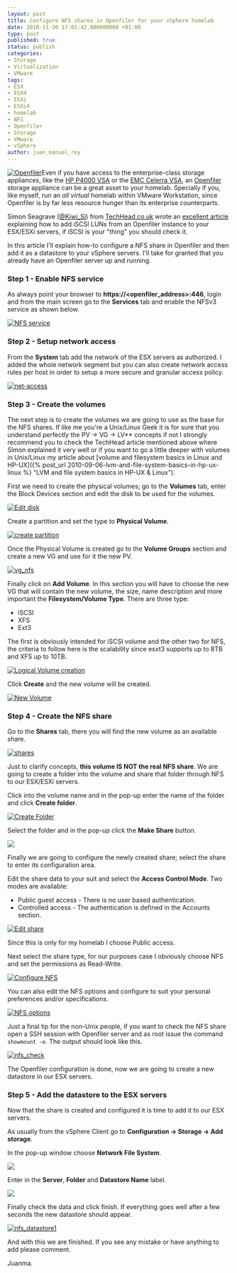 ```yaml
---
layout: post
title: Configure NFS shares in Openfiler for your vSphere homelab
date: 2010-11-30 17:01:42.000000000 +01:00
type: post
published: true
status: publish
categories:
- Storage
- Virtualization
- VMware
tags:
- ESX
- ESX4
- ESXi
- ESXi4
- homelab
- NFS
- Openfiler
- Storage
- VMware
- vSphere
author: juan_manuel_rey
---
```


[![](/images/openfiler_logo_71.png "Openfiler")](http://jreypo.files.wordpress.com/2010/11/openfiler_logo_71.png)Even if you have access to the enterprise-class storage appliances, like the
[HP P4000 VSA](http://h18006.www1.hp.com/products/storage/software/vsa/index.html "HP P4000 VSA") or the [EMC Celerra VSA](http://nickapedia.com/2010/10/04/play-it-again-sam-celerra-uber-v3-2/ "EMC Celerra UBER VSA"), an [Openfiler](http://www.openfiler.com "OpenFiler") storage appliance can be a great asset to your homelab. Specially if you, like myself, run an *all virtual* homelab within VMware Workstation, since Openfiler is by far less resource hunger than its enterprise counterparts.

Simon Seagrave ([@Kiwi\_Si](http://twitter.com/#!/Kiwi_Si)) from [TechHead.co.uk](http://www.techhead.co.uk) wrote an [excellent article](http://www.techhead.co.uk/how-to-configure-openfiler-v23-iscsi-storage-for-use-with-vmware-esx) explaining how to add iSCSI LUNs from an Openfiler instance to your ESX/ESXi servers, if iSCSI is your "thing" you should check it.

In this article I'll explain how-to configure a NFS share in Openfiler and then add it as a datastore to your vSphere servers. I'll take for granted that you already have an Openfiler server up and running.

### Step 1 - Enable NFS service

As always point your browser to **https://<openfiler_address>:446**, login and from the main screen go to the **Services** tab and enable the NFSv3 service as shown
below.

[![](/images/nfs_service.png "NFS service")]({{site.url}}/images/nfs_service.png)

### Step 2 - Setup network access

From the **System** tab add the network of the ESX servers as authorized. I added the whole network segment but you can also create network access rules per host in order to setup a more secure and granular access policy.

[![](/images/net-access.png "net-access")]({{site.url}}/images/net-access.png)

### Step 3 - Create the volumes

The next step is to create the volumes we are going to use as the base for the NFS shares. If like me you're a Unix/Linux Geek it is for sure that you understand perfectly the PV -> VG -> LV** concepts if not I strongly recommend you to check the TechHead article mentioned above where Simon explained it very well or if you want to go a little deeper with volumes in Unix/Linux my article about [volume and filesystem basics in Linux and HP-UX]({% post_url 2010-09-06-lvm-and-file-system-basics-in-hp-ux-linux %} "LVM and file system basics in HP-UX & Linux").

First we need to create the physical volumes; go to the **Volumes** tab, enter the Block Devices section and edit the disk to be used for the volumes.

[![](/images/edit-disk.png "Edit disk")]({{site.url}}/images/edit-disk.png)

Create a partition and set the type to **Physical Volume**.

[![](/images/create_partition.png "create partition")]({{site.utl}}/images/create_partition.png)

Once the Physical Volume is created go to the **Volume Groups** section and create a new VG and use for it the new PV.

[![](/images/vg_nfs.png "vg_nfs")]({{site.url}}/images/vg_nfs.png)

Finally click on **Add Volume**. In this section you will have to choose the new VG that will contain the new volume, the size, name description and more important the **Filesystem/Volume Type**. There are three type:

-   iSCSI
-   XFS
-   Ext3

The first is obviously intended for iSCSI volume and the other two for NFS, the criteria to follow here is the scalability since esxt3 supports up to 8TB and XFS up to 10TB.

[![](/images/volume-creation.png "Logical Volume creation")]({{site.url}}/images/volume-creation.png)

Click **Create** and the new volume will be created.

[![](/images/new_volume.png "New Volume")]({{site.url}}/images/new_volume.png)

### Step 4 - Create the NFS share

Go to the **Shares** tab, there you will find the new volume as an available share.

[![](/images/shares.png "shares")]({{site.url}}/images/shares.png)

Just to clarify concepts, **this volume IS NOT the real NFS share**. We are going to create a folder into the volume and share that folder through NFS to our ESX/ESXi servers.

Click into the volume name and in the pop-up enter the name of the folder and click **Create folder**.

[![](/images/create_folder.png "Create Folder")]({{site.url}}/images/create_folder.png)

Select the folder and in the pop-up click the **Make Share** button.

[![](/images/make_share.png)]({{site.url}}/images/make_share.png)

Finally we are going to configure the newly created share; select the share to enter its configuration area.

Edit the share data to your suit and select the **Access Control Mode**. Two modes are available:

-   Public guest access - There is no user based authentication.
-   Controlled access - The authentication is defined in the Accounts section.

[![](/images/edit_share1.png "Edit share")]({{site.url}}/images/edit_share1.png)

Since this is only for my homelab I choose Public access.

Next select the share type, for our purposes case I obviously choose NFS and set the permissions as Read-Write.

[![](/images/configure_nfs1.png "Configure NFS")]({{site.url}}/images/configure_nfs1.png)

You can also edit the NFS options and configure to suit your personal preferences and/or specifications.

[![](/images/nfs_options.png "NFS options")]({{site.url}}/images/nfs_options.png)

Just a final tip for the non-Unix people, if you want to check the NFS share open a SSH session with Openfiler server and as root issue the command `showmount -e`. The output should look like this.

[![](/images/nfs_check.png "nfs_check")]({{site.url}}/images/nfs_check.png)

The Openfiler configuration is done, now we are going to create a new datastore in our ESX servers.

### Step 5 - Add the datastore to the ESX servers

Now that the share is created and configured it is time to add it to our ESX servers.

As usually from the vSphere Client go to **Configuration -> Storage -> Add storage**.

In the pop-up window choose **Network File System**.

[![](/images/add_nfs_1.png)]({{site.url}}/images/add_nfs_1.png)

Enter in the **Server**, **Folder** and **Datastore Name** label.

[![](/images/add_nfs_2.png)]({{site.url}}/images/add_nfs_2.png)

Finally check the data and click finish. If everything goes well after a few seconds the new datastore should appear.

[![](/images/nfs_datastore1.png "nfs_datastore1")]({{site.url}}/images/nfs_datastore1.png)

And with this we are finished. If you see any mistake or have anything to add please comment.

Juanma.
